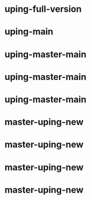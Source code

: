 # uping-full-version
# uping-main
# uping-master-main
# uping-master-main
# uping-master-main
# master-uping-new
# master-uping-new
# master-uping-new
# master-uping-new
